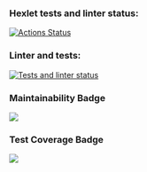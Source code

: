 ### Hexlet tests and linter status:
[![Actions Status](https://github.com/ankechkina/frontend-project-46/actions/workflows/hexlet-check.yml/badge.svg)](https://github.com/ankechkina/frontend-project-46/actions)

### Linter and tests:
[![Tests and linter status](https://github.com/ankechkina/frontend-project-46/actions/workflows/linter-and-tests.yml/badge.svg)](https://github.com/ankechkina/frontend-project-46/actions)

### Maintainability Badge
<a href="https://codeclimate.com/github/ankechkina/frontend-project-46/maintainability"><img src="https://api.codeclimate.com/v1/badges/6d64560ca403ba595ef6/maintainability" /></a>

### Test Coverage Badge
<a href="https://codeclimate.com/github/ankechkina/frontend-project-46/test_coverage"><img src="https://api.codeclimate.com/v1/badges/6d64560ca403ba595ef6/test_coverage" /></a>


